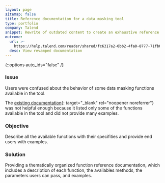 ```yaml
---
layout: page
sitemap: false
title: Reference documentation for a data masking tool
type: portfolio
company: Talend
snippet: Rewrite of outdated content to create an exhaustive reference documentation
outcome:
  url: >-
    https://help.talend.com/reader/shared/fc6317a2-0bb2-4fa0-8777-71fb0b09c67c/root
  desc: View revamped documentation
---
```

{::options auto_ids="false" /}

### Issue

Users were confused about the behavior of some data masking functions available in the tool.

The [existing documentation](https://help.talend.com/reader/shared/960d161d-f6b3-41ed-b32e-df481bf46012/root){: target="_blank" rel="noopener noreferrer"} was not helpful enough because it listed only some of the functions available in the tool and did not provide many examples.

### Objective

Describe all the available functions with their specifities and provide end users with examples.

### Solution

Providing a thematically organized function reference documentation, which includes a description of each function, the availables methods, the parameters users can pass, and examples.
